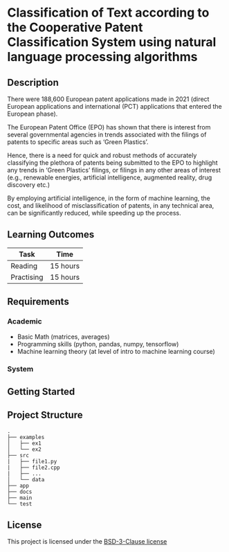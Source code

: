 <!-- Your Project title, make it sound catchy! -->

# Classification of Text according to the Cooperative Patent Classification System using natural language processing algorithms

<!-- Provide a short description to your project -->

## Description

There were 188,600 European patent applications made in 2021 (direct European applications and international (PCT) applications that entered the European phase). 

The European Patent Office (EPO) has shown that there is interest from several governmental agencies in trends associated with the filings of patents to specific areas such as ‘Green Plastics’.

Hence, there is a need for quick and robust methods of accurately classifying the plethora of patents being submitted to the EPO to highlight any trends in ‘Green Plastics’ filings, or filings in any other areas of interest (e.g., renewable energies, artificial intelligence, augmented reality, drug discovery etc.)

By employing artificial intelligence, in the form of machine learning, the cost, and likelihood of misclassification of patents, in any technical area, can be significantly reduced, while speeding up the process.
<!-- What should the students going through your exemplar learn -->

## Learning Outcomes


| Task       | Time    |
| ---------- | ------- |
| Reading    | 15 hours |
| Practising | 15 hours |

## Requirements

<!--
It would help a lot if you went through the following Graduate School courses before going through this exemplar:

Data Exploration and Visualisation:
https://www.imperial.ac.uk/students/academic-support/graduate-school/students/doctoral/professional-development/research-computing-data-science/courses/data-exploration-visualisation/

Data Processing with Python Pandas
https://www.imperial.ac.uk/students/academic-support/graduate-school/students/doctoral/professional-development/research-computing-data-science/courses/data-processing-python-pandas/

Plotting in Python with Matplotlib:
https://www.imperial.ac.uk/students/academic-support/graduate-school/students/doctoral/professional-development/research-computing-data-science/courses/plotting-in-python-with-matplotlib/

For the Data Storage/Versioning:
Introduction to using Git and GitHub for Software Development
![image](https://github.com/ImperialCollegeLondon/AIForPatents/assets/109655670/bf3cf950-c2f3-4eb9-b0fb-ecf1b8a1f199)
-->

### Academic

<!-- 
- Access to Google Colaboratory
-->

- Basic Math (matrices, averages)
- Programming skills (python, pandas, numpy, tensorflow)
- Machine learning theory (at level of intro to machine learning course)

### System

<!-- Instructions on how the student should start going through the exemplar.

Structure this section as you see fit but try to be clear, concise and accurate
when writing your instructions.

For example:
Start by watching the introduction video,
then study Jupyter notebooks 1-3 in the `intro` folder
and attempt to complete exercise 1a and 1b.

Once done, start going through through the PDF in the `main` folder.
By the end of it you should be able to solve exercises 2 to 4.

A final exercise can be found in the `final` folder.

Solutions to the above can be found in `solutions`.
-->

## Getting Started

<!-- An overview of the files and folder in the exemplar.
Not all files and directories need to be listed, just the important
sections of your project, like the learning material, the code, the tests, etc.

A good starting point is using the command `tree` in a terminal(Unix),
copying its output and then removing the unimportant parts.

You can use ellipsis (...) to suggest that there are more files or folders
in a tree node.

-->

## Project Structure

```log
.
├── examples
│   ├── ex1
│   └── ex2
├── src
|   ├── file1.py
|   ├── file2.cpp
|   ├── ...
│   └── data
├── app
├── docs
├── main
└── test
```

<!-- Change this to your License. Make sure you have added the file on GitHub -->

## License

This project is licensed under the [BSD-3-Clause license](LICENSE.md)
